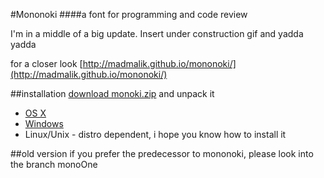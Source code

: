 #Mononoki
####a font for programming and code review

I'm in a middle of a big update. Insert under construction gif and yadda yadda


for a closer look [http://madmalik.github.io/mononoki/](http://madmalik.github.io/mononoki/)

##installation
[download monoki.zip](export/monoki.zip) and unpack it
* [OS X](http://support.apple.com/kb/HT2509)
* [Windows](http://windows.microsoft.com/en-us/windows-vista/install-or-uninstall-fonts)
* Linux/Unix - distro dependent, i hope you know how to install it

##old version
if you prefer the predecessor to mononoki, please look into the branch monoOne